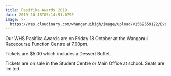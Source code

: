 ```yaml
---
title: Pasifika Awards 2019
date: 2019-10-18T05:14:51.679Z
image: >-
  https://res.cloudinary.com/whanganuihigh/image/upload/v1569559122/Events/flower.png
---
```

Our WHS Pasifika Awards are on Friday 18 October at the Wanganui Racecourse Function Centre at 7.00pm.

Tickets are $5.00 which includes a Dessert Buffet.

Tickets are on sale in the Student Centre or Main Office at school.  Seats are limited.
